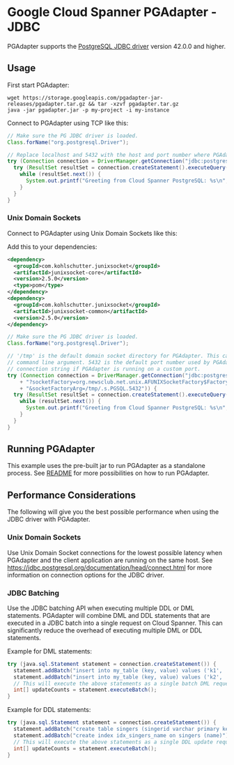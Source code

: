 # Google Cloud Spanner PGAdapter - JDBC

PGAdapter supports the [PostgreSQL JDBC driver](https://github.com/pgjdbc/pgjdbc) version 42.0.0 and higher.

## Usage

First start PGAdapter:

```shell
wget https://storage.googleapis.com/pgadapter-jar-releases/pgadapter.tar.gz && tar -xzvf pgadapter.tar.gz
java -jar pgadapter.jar -p my-project -i my-instance
```

Connect to PGAdapter using TCP like this:

```java
// Make sure the PG JDBC driver is loaded.
Class.forName("org.postgresql.Driver");

// Replace localhost and 5432 with the host and port number where PGAdapter is running.
try (Connection connection = DriverManager.getConnection("jdbc:postgresql://localhost:5432/my-database")) {
  try (ResultSet resultSet = connection.createStatement().executeQuery("select 'Hello world!' as hello")) {
    while (resultSet.next()) {
      System.out.printf("Greeting from Cloud Spanner PostgreSQL: %s\n", resultSet.getString(1));
    }
  }
}
```


### Unix Domain Sockets
Connect to PGAdapter using Unix Domain Sockets like this:

Add this to your dependencies:
```xml
<dependency>
  <groupId>com.kohlschutter.junixsocket</groupId>
  <artifactId>junixsocket-core</artifactId>
  <version>2.5.0</version>
  <type>pom</type>
</dependency>
<dependency>
  <groupId>com.kohlschutter.junixsocket</groupId>
  <artifactId>junixsocket-common</artifactId>
  <version>2.5.0</version>
</dependency>
```

```java
// Make sure the PG JDBC driver is loaded.
Class.forName("org.postgresql.Driver");

// '/tmp' is the default domain socket directory for PGAdapter. This can be changed using the -dir
// command line argument. 5432 is the default port number used by PGAdapter. Change this in the
// connection string if PGAdapter is running on a custom port.
try (Connection connection = DriverManager.getConnection("jdbc:postgresql://localhost/my-database"
    + "?socketFactory=org.newsclub.net.unix.AFUNIXSocketFactory$FactoryArg" 
    + "&socketFactoryArg=/tmp/.s.PGSQL.5432")) {
  try (ResultSet resultSet = connection.createStatement().executeQuery("select 'Hello world!' as hello")) {
    while (resultSet.next()) {
      System.out.printf("Greeting from Cloud Spanner PostgreSQL: %s\n", resultSet.getString(1));
    }
  }
}
```

## Running PGAdapter

This example uses the pre-built jar to run PGAdapter as a standalone process.
See [README](../README.md) for more possibilities on how to run PGAdapter.

## Performance Considerations

The following will give you the best possible performance when using the JDBC driver with PGAdapter.

### Unix Domain Sockets
Use Unix Domain Socket connections for the lowest possible latency when PGAdapter and the client
application are running on the same host. See https://jdbc.postgresql.org/documentation/head/connect.html
for more information on connection options for the JDBC driver.

### JDBC Batching
Use the JDBC batching API when executing multiple DDL or DML statements. PGAdapter will combine
DML and DDL statements that are executed in a JDBC batch into a single request on Cloud Spanner.
This can significantly reduce the overhead of executing multiple DML or DDL statements.

Example for DML statements:

```java
try (java.sql.Statement statement = connection.createStatement()) {
  statement.addBatch("insert into my_table (key, value) values ('k1', 'value1')");
  statement.addBatch("insert into my_table (key, value) values ('k2', 'value2')");
  // This will execute the above statements as a single batch DML request on Cloud Spanner.
  int[] updateCounts = statement.executeBatch();
}
```

Example for DDL statements:

```java
try (java.sql.Statement statement = connection.createStatement()) {
  statement.addBatch("create table singers (singerid varchar primary key, name varchar)");
  statement.addBatch("create index idx_singers_name on singers (name)");
  // This will execute the above statements as a single DDL update request on Cloud Spanner.
  int[] updateCounts = statement.executeBatch();
}
```
